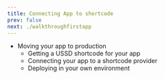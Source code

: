 ```yaml
---
title: Connecting App to shortcode
prev: false
next: ./walkthroughfirstapp
--- 
```



- Moving your app to production
    - Getting a USSD shortcode for your app
    - Connecting your app to a shortcode provider
    - Deploying in your own environment